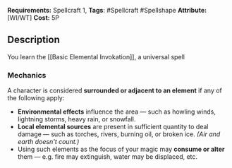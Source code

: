 **Requirements:** Spellcraft 1, 
**Tags**: #Spellcraft #Spellshape
**Attribute:** [WI/WT] 
**Cost:** 5P

## **Description**
You learn the [[Basic Elemental Invokation]], a universal spell 

### **Mechanics**

A character is considered **surrounded or adjacent to an element** if any of the following apply:

- **Environmental effects** influence the area — such as howling winds, lightning storms, heavy rain, or snowfall.
- **Local elemental sources** are present in sufficient quantity to deal damage — such as torches, rivers, burning oil, or broken ice. _(Air and earth doesn't count.)_
- Using such elements as the focus of your magic may **consume or alter** them — e.g. fire may extinguish, water may be displaced, etc.